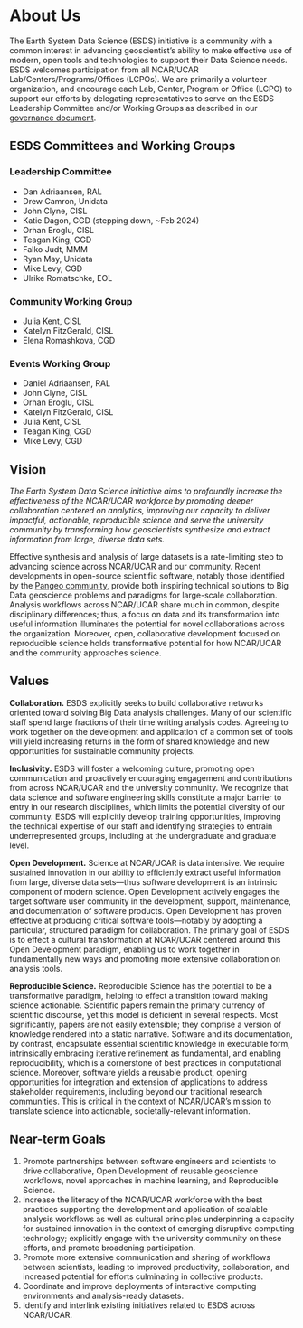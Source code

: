 # About Us

The Earth System Data Science (ESDS) initiative is a community
with a common interest in advancing geoscientist’s ability to make
effective use of modern, open tools and technologies to support
their Data Science needs. ESDS welcomes participation from all
NCAR/UCAR Lab/Centers/Programs/Offices (LCPOs). We are primarily a volunteer organization, and
encourage each Lab, Center, Program or Office (LCPO) to support our efforts by delegating representatives
to serve on the ESDS Leadership Committee and/or Working Groups as
described in our [governance document](https://docs.google.com/document/d/1xjNzJqZjeRzUg5BMipQVUsy2xA1SRlEiyJLpPmUAs9E/edit?usp=sharing).


## ESDS Committees and Working Groups

### Leadership Committee
* Dan Adriaansen, RAL
* Drew Camron, Unidata
* John Clyne, CISL
* Katie Dagon, CGD (stepping down, ~Feb 2024)
* Orhan Eroglu, CISL
* Teagan King, CGD
* Falko Judt, MMM
* Ryan May, Unidata
* Mike Levy, CGD
* Ulrike Romatschke, EOL

### Community Working Group
* Julia Kent, CISL
* Katelyn FitzGerald, CISL
* Elena Romashkova, CGD

### Events Working Group
* Daniel Adriaansen, RAL
* John Clyne, CISL
* Orhan Eroglu, CISL
* Katelyn FitzGerald, CISL
* Julia Kent, CISL
* Teagan King, CGD
* Mike Levy, CGD



## Vision

_The Earth System Data Science initiative aims to profoundly increase the effectiveness of the NCAR/UCAR workforce by promoting deeper collaboration centered on analytics, improving our capacity to deliver impactful, actionable, reproducible science and serve the university community by transforming how geoscientists synthesize and extract information from large, diverse data sets._

Effective synthesis and analysis of large datasets is a rate-limiting step to advancing science across NCAR/UCAR and our community. Recent developments in open-source scientific software, notably those identified by the [Pangeo community](https://pangeo.io/), provide both inspiring technical solutions to Big Data geoscience problems and paradigms for large-scale collaboration. Analysis workflows across NCAR/UCAR share much in common, despite disciplinary differences; thus, a focus on data and its transformation into useful information illuminates the potential for novel collaborations across the organization. Moreover, open, collaborative development focused on reproducible science holds transformative potential for how NCAR/UCAR and the community approaches science.

## Values

**Collaboration.** ESDS explicitly seeks to build collaborative networks oriented toward solving Big Data analysis challenges. Many of our scientific staff spend large fractions of their time writing analysis codes. Agreeing to work together on the development and application of a common set of tools will yield increasing returns in the form of shared knowledge and new opportunities for sustainable community projects.

**Inclusivity.** ESDS will foster a welcoming culture, promoting open communication and proactively encouraging engagement and contributions from across NCAR/UCAR and the university community. We recognize that data science and software engineering skills constitute a major barrier to entry in our research disciplines, which limits the potential diversity of our community. ESDS will explicitly develop training opportunities, improving the technical expertise of our staff and identifying strategies to entrain underrepresented groups, including at the undergraduate and graduate level.

**Open Development.** Science at NCAR/UCAR is data intensive. We require sustained innovation in our ability to efficiently extract useful information from large, diverse data sets—thus software development is an intrinsic component of modern science. Open Development actively engages the target software user community in the development, support, maintenance, and documentation of software products. Open Development has proven effective at producing critical software tools—notably by adopting a particular, structured paradigm for collaboration. The primary goal of ESDS is to effect a cultural transformation at NCAR/UCAR centered around this Open Development paradigm, enabling us to work together in fundamentally new ways and promoting more extensive collaboration on analysis tools.

**Reproducible Science.** Reproducible Science has the potential to be a transformative paradigm, helping to effect a transition toward making science actionable. Scientific papers remain the primary currency of scientific discourse, yet this model is deficient in several respects. Most significantly, papers are not easily extensible; they comprise a version of knowledge rendered into a static narrative. Software and its documentation, by contrast, encapsulate essential scientific knowledge in executable form, intrinsically embracing iterative refinement as fundamental, and enabling reproducibility, which is a cornerstone of best practices in computational science. Moreover, software yields a reusable product, opening opportunities for integration and extension of applications to address stakeholder requirements, including beyond our traditional research communities. This is critical in the context of NCAR/UCAR’s mission to translate science into actionable, societally-relevant information.

## Near-term Goals

1. Promote partnerships between software engineers and scientists to drive collaborative, Open Development of reusable geoscience workflows, novel approaches in machine learning, and Reproducible Science.
1. Increase the literacy of the NCAR/UCAR workforce with the best practices supporting the development and application of scalable analysis workflows as well as cultural principles underpinning a capacity for sustained innovation in the context of emerging disruptive computing technology; explicitly engage with the university community on these efforts, and promote broadening participation.
1. Promote more extensive communication and sharing of workflows between scientists, leading to improved productivity, collaboration, and increased potential for efforts culminating in collective products.
1. Coordinate and improve deployments of interactive computing environments and analysis-ready datasets.
1. Identify and interlink existing initiatives related to ESDS across NCAR/UCAR.
